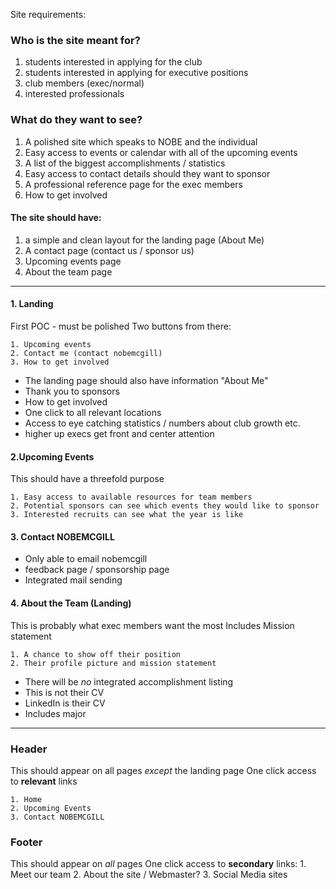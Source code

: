 Site requirements:

### Who is the site meant for?

   1. students interested in applying for the club
   2. students interested in applying for executive positions
   3. club members (exec/normal)
   4. interested professionals

### What do they want to see?

   1. A polished site which speaks to NOBE and the individual
   2. Easy access to events or calendar with all of the upcoming events
   3. A list of the biggest accomplishments / statistics
   4. Easy access to contact details should they want to sponsor
   5. A professional reference page for the exec members
   6. How to get involved

#### The site should have:

   1. a simple and clean layout for the landing page (About Me)
   2. A contact page (contact us / sponsor us)
   3. Upcoming events page
   4. About the team page

----------

#### 1. Landing
  First POC - must be polished
  Two buttons from there:

    1. Upcoming events
    2. Contact me (contact nobemcgill)
    3. How to get involved


  - The landing page should also have information "About Me"
  - Thank you to sponsors
  - How to get involved
  - One click to all relevant locations
  - Access to eye catching statistics / numbers about club growth etc.
  - higher up execs get front and center attention

#### 2.Upcoming Events
  This should have a threefold purpose

    1. Easy access to available resources for team members
    2. Potential sponsors can see which events they would like to sponsor
    3. Interested recruits can see what the year is like

#### 3. Contact NOBEMCGILL
  - Only able to email nobemcgill
  - feedback page / sponsorship page
  - Integrated mail sending

#### 4. About the Team (Landing)
  This is probably what exec members want the most
  Includes Mission statement

    1. A chance to show off their position
    2. Their profile picture and mission statement

 - There will be _no_ integrated accomplishment listing
 - This is not their CV 	  
 - LinkedIn is their CV
 - Includes major

----------

### Header
  This should appear on all pages _except_ the landing page
  One click access to **relevant** links

    1. Home
    2. Upcoming Events
    3. Contact NOBEMCGILL

### Footer
  This should appear on _all_ pages
  One click access to **secondary** links:
    1. Meet our team
    2. About the site / Webmaster?
    3. Social Media sites

